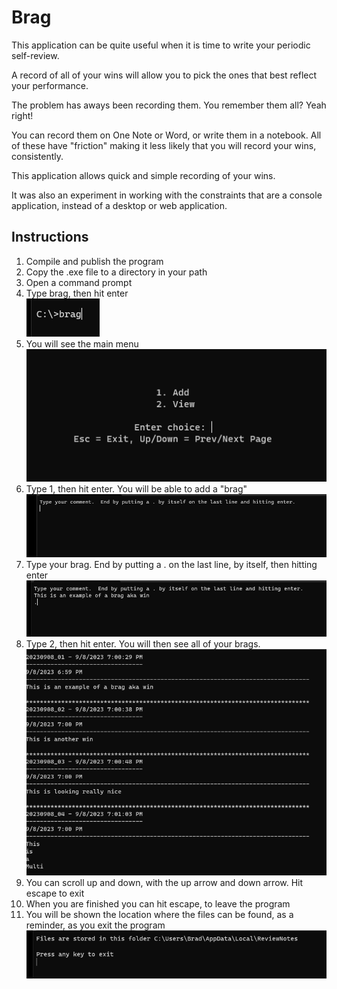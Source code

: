 # Brag

This application can be quite useful when it is time to write your periodic self-review.  

A record of all of your wins will allow you to pick the ones that best reflect your performance.

The problem has aways been recording them.  You remember them all?  Yeah right!

You can record them on One Note or Word, or write them in a notebook.  All of these have "friction" making it less likely that you will record your wins, consistently.  

This application allows quick and simple recording of your wins.  

It was also an experiment in working with the constraints that are a console application, instead of a desktop or web application.  

## Instructions
1. Compile and publish the program
2. Copy the .exe file to a directory in your path
3. Open a command prompt
4. Type brag, then hit enter  
![Launch](Images/launch.png "Launch Command")
5. You will see the main menu  
![Main Menu](Images/main_menu.png "Main Menu")
6. Type 1, then hit enter.  You will be able to add a "brag"  
![Add Start](./Images/Add_start.png "Add Start")
7. Type your brag.  End by putting a . on the last line, by itself, then hitting enter  
![Add Created](./Images/Add_created.png "Add Created")
8. Type 2, then hit enter.  You will then see all of your brags.  
![View](./Images/view.png "View")
9. You can scroll up and down, with the up arrow and down arrow.  Hit escape to exit
10.  When you are finished you can hit escape, to leave the program
11.  You will be shown the location where the files can be found, as a reminder, as you exit the program  
![Exit Message](./Images/Exit_Message.png "Exit Message")
